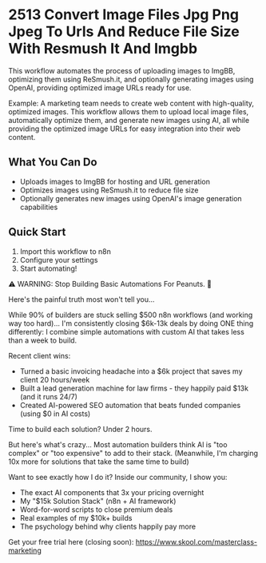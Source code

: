 # 2513 Convert Image Files Jpg Png Jpeg To Urls And Reduce File Size With Resmush It And Imgbb

This workflow automates the process of uploading images to ImgBB, optimizing them using ReSmush.it, and optionally generating images using OpenAI, providing optimized image URLs ready for use.

Example: A marketing team needs to create web content with high-quality, optimized images. This workflow allows them to upload local image files, automatically optimize them, and generate new images using AI, all while providing the optimized image URLs for easy integration into their web content.

## What You Can Do
- Uploads images to ImgBB for hosting and URL generation
- Optimizes images using ReSmush.it to reduce file size
- Optionally generates new images using OpenAI's image generation capabilities

## Quick Start
1. Import this workflow to n8n
2. Configure your settings
3. Start automating!

⚠️ WARNING: Stop Building Basic Automations For Peanuts. 🚫

Here's the painful truth most won't tell you...

While 90% of builders are stuck selling $500 n8n workflows (and working way too hard)...
I'm consistently closing $6k-13k deals by doing ONE thing differently:
I combine simple automations with custom AI that takes less than a week to build.

Recent client wins:
* Turned a basic invoicing headache into a $6k project that saves my client 20 hours/week
* Built a lead generation machine for law firms - they happily paid $13k (and it runs 24/7)
* Created AI-powered SEO automation that beats funded companies (using $0 in AI costs)

Time to build each solution? Under 2 hours.

But here's what's crazy...
Most automation builders think AI is "too complex" or "too expensive" to add to their stack.
(Meanwhile, I'm charging 10x more for solutions that take the same time to build)

Want to see exactly how I do it?
Inside our community, I show you:
* The exact AI components that 3x your pricing overnight
* My "$15k Solution Stack" (n8n + AI framework)
* Word-for-word scripts to close premium deals
* Real examples of my $10k+ builds
* The psychology behind why clients happily pay more

Get your free trial here (closing soon): https://www.skool.com/masterclass-marketing
